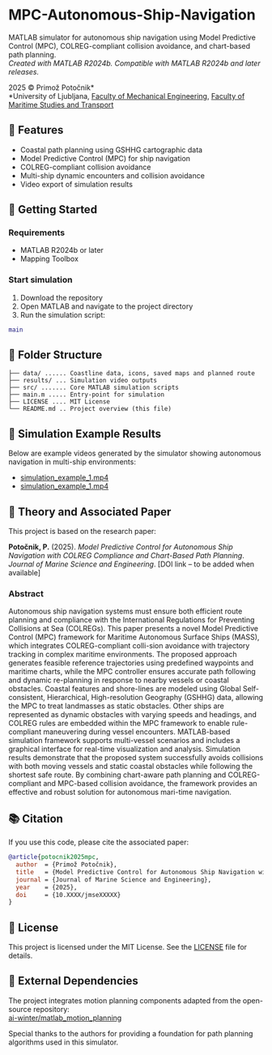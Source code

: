 # MPC-Autonomous-Ship-Navigation

MATLAB simulator for autonomous ship navigation using Model Predictive Control (MPC), COLREG-compliant collision avoidance, and chart-based path planning.<br>
_Created with MATLAB R2024b. Compatible with MATLAB R2024b and later releases._

2025 © Primož Potočnik*<br>
*University of Ljubljana, [Faculty of Mechanical Engineering](https://www.fs.uni-lj.si/en), [Faculty of Maritime Studies and Transport](https://www.fpp.uni-lj.si/en)


## 🚢 Features

- Coastal path planning using GSHHG cartographic data
- Model Predictive Control (MPC) for ship navigation
- COLREG-compliant collision avoidance
- Multi-ship dynamic encounters and collision avoidance
- Video export of simulation results


## 🚀 Getting Started

### Requirements
- MATLAB R2024b or later
- Mapping Toolbox

### Start simulation
1. Download the repository
2. Open MATLAB and navigate to the project directory
3. Run the simulation script:
```matlab
main
```


## 📁 Folder Structure

```
├── data/ ...... Coastline data, icons, saved maps and planned route
├── results/ ... Simulation video outputs
├── src/ ....... Core MATLAB simulation scripts
├── main.m ..... Entry-point for simulation
├── LICENSE .... MIT License
└── README.md .. Project overview (this file)
```


## 🎥 Simulation Example Results

Below are example videos generated by the simulator showing autonomous navigation in multi-ship environments:

- [simulation_example_1.mp4](results/simulation_example_1.mp4)
- [simulation_example_1.mp4](results/simulation_example_2.mp4)


## 🧠 Theory and Associated Paper

This project is based on the research paper:

**Potočnik, P.** (2025). *Model Predictive Control for Autonomous Ship Navigation with COLREG Compliance and Chart-Based Path Planning*.  
_Journal of Marine Science and Engineering_. [DOI link – to be added when available]

### Abstract

Autonomous ship navigation systems must ensure both efficient route planning and compliance with the International Regulations for Preventing Collisions at Sea (COLREGs). This paper presents a novel Model Predictive Control (MPC) framework for Maritime Autonomous Surface Ships (MASS), which integrates COLREG-compliant colli-sion avoidance with trajectory tracking in complex maritime environments. The proposed approach generates feasible reference trajectories using predefined waypoints and maritime charts, while the MPC controller ensures accurate path following and dynamic re-planning in response to nearby vessels or coastal obstacles. Coastal features and shore-lines are modeled using Global Self-consistent, Hierarchical, High-resolution Geography (GSHHG) data, allowing the MPC to treat landmasses as static obstacles. Other ships are represented as dynamic obstacles with varying speeds and headings, and COLREG rules are embedded within the MPC framework to enable rule-compliant maneuvering during vessel encounters. MATLAB-based simulation framework supports multi-vessel scenarios and includes a graphical interface for real-time visualization and analysis. Simulation results demonstrate that the proposed system successfully avoids collisions with both moving vessels and static coastal obstacles while following the shortest safe route. By combining chart-aware path planning and COLREG-compliant and MPC-based collision avoidance, the framework provides an effective and robust solution for autonomous mari-time navigation.


## 📚 Citation

If you use this code, please cite the associated paper:

```bibtex
@article{potocnik2025mpc,
  author  = {Primož Potočnik},
  title   = {Model Predictive Control for Autonomous Ship Navigation with COLREG Compliance and Chart-Based Path Planning},
  journal = {Journal of Marine Science and Engineering},
  year    = {2025},
  doi     = {10.XXXX/jmseXXXXX}
}
```

## 📜  License

This project is licensed under the MIT License. See the [LICENSE](LICENSE) file for details.


## 🔗 External Dependencies

The project integrates motion planning components adapted from the open-source repository:  
[ai-winter/matlab_motion_planning](https://github.com/ai-winter/matlab_motion_planning)

Special thanks to the authors for providing a foundation for path planning algorithms used in this simulator.
